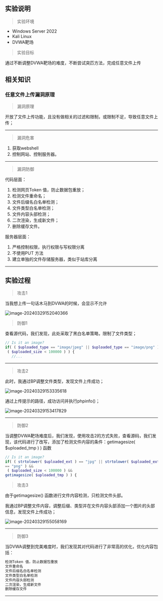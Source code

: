 ## 实验说明

> 实验环境

- Windows Server 2022
- Kali Linux
- DVWA靶场

> 实验目标

通过不断调整DVWA靶场的难度，不断尝试突匹方法，完成任意文件上传



## 相关知识

### 任意文件上传漏洞原理

> 漏洞原理

开放了文件上传功能，且没有做相关的过滤和限制，或限制不足，导致任意文件上传；

---

> 漏洞危害

1. 获取webshell
2. 控制网站、控制服务器。

---

> 漏洞防御

代码层面：

1. 检测网页Token 值，防止数据包重放； 
2. 检测文件重命名； 
3. 文件后缀名白名单检测； 
4. 文件类型白名单检测； 
5. 文件内容头部检测； 
6. 二次渲染，生成新文件； 
7. 删除缓存文件。

服务器层面：

1. 严格控制权限，执行权限与写权限分离
2. 不使用PUT 方法
3. 建立单独的文件存储服务器，类似于站库分离

---



## 实验过程

> 攻击1

当我想上传一句话木马到DVWA的时候，会显示不允许

![image-20240329152040366](https://typora-picgo-push.oss-cn-hangzhou.aliyuncs.com/img-for-typora/image-20240329152040366.png)

> 防御1

查看源代码，我们发现，此处采取了黑白名单策略，限制了文件类型；

```php
// Is it an image?
if( ( $uploaded_type == "image/jpeg" || $uploaded_type == "image/png" ) &&
 ( $uploaded_size < 100000 ) ) { 
   //...
```

---

> 攻击2

此时，我通过BP调整文件类型，发现文件上传成功；

![image-20240329153335618](https://typora-picgo-push.oss-cn-hangzhou.aliyuncs.com/img-for-typora/image-20240329153335618.png)

通过上传提示的路径，成功访问并执行phpinfo()；

![image-20240329153417829](https://typora-picgo-push.oss-cn-hangzhou.aliyuncs.com/img-for-typora/image-20240329153417829.png)

---

> 防御2

当调整DVWA靶场难度后，我们发现，使用攻击2的方式失败，查看源码，我们发现，该代码进行了改写，添加了检测文件内容的条件：getimagesize( $uploaded_tmp ) ) 函数

```php
// Is it an image?
if( ( strtolower( $uploaded_ext ) == "jpg" || strtolower( $uploaded_ext ) == "jpeg" || strtolower( $uploaded_ext )
== "png" ) &&
 ( $uploaded_size < 100000 ) &&
getimagesize( $uploaded_tmp ) ) {   
```

> 攻击3

由于getimagesize() 函数进行文件内容检测，只检测文件头部。

我通过BP调整文件内容，调整后缀、类型并在文件内容头部添加一个图片的头部信息，发现文件上传成功；

![image-20240329155058169](https://typora-picgo-push.oss-cn-hangzhou.aliyuncs.com/img-for-typora/image-20240329155058169.png)

---

> 防御3

当DVWA调整到完美难度时，我们发现其对代码进行了非常高的优化，优化内容包括：

```txt
检测Token 值，防止数据包重放
文件重命名
文件后缀名白名单检测
文件类型白名单检测
文件内容头部检测
二次渲染，生成新文件
删除缓存文件
```

---

